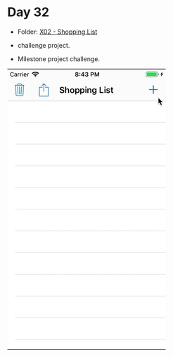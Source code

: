 # Day 32

- Folder: [X02 - Shopping List](https://github.com/JulesMoorhouse/100DaysOfSwift/tree/master/X02%20ShoppingList/ShoppingList)

- challenge project.

- Milestone project challenge.

<img src="../Images/day32-x02.gif">